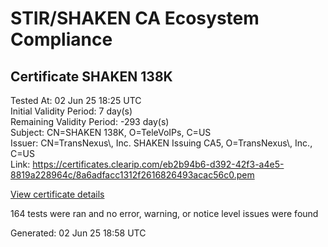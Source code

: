 # STIR/SHAKEN CA Ecosystem Compliance

## Certificate SHAKEN 138K

Tested At: 02 Jun 25 18:25 UTC\
Initial Validity Period: 7 day(s)\
Remaining Validity Period: -293 day(s)\
Subject: CN=SHAKEN 138K, O=TeleVoIPs, C=US\
Issuer: CN=TransNexus\\, Inc. SHAKEN Issuing CA5, O=TransNexus\\, Inc., C=US\
Link: https://certificates.clearip.com/eb2b94b6-d392-42f3-a4e5-8819a228964c/8a6adfacc1312f2616826493acac56c0.pem

[View certificate details](https://x509.io/?cert=MIICyTCCAm%2BgAwIBAgIQWnvd5swO20m%2FXrLatCWoDzAKBggqhkjOPQQDAjBWMQswCQYDVQQGEwJVUzEZMBcGA1UEChMQVHJhbnNOZXh1cywgSW5jLjEsMCoGA1UEAxMjVHJhbnNOZXh1cywgSW5jLiBTSEFLRU4gSXNzdWluZyBDQTUwHhcNMjQwODA2MTgyODIwWhcNMjQwODEzMTgyODE5WjA3MQswCQYDVQQGEwJVUzESMBAGA1UEChMJVGVsZVZvSVBzMRQwEgYDVQQDEwtTSEFLRU4gMTM4SzBZMBMGByqGSM49AgEGCCqGSM49AwEHA0IABJ8%2FNEgt1K5zDCBxWDywY9drlsNwC1ydTkITQxzyFS%2FmxL3OD%2B1op2nVqKAcsYdflpn%2BsWUDz6oYM3CRMTntqYujggE8MIIBODAMBgNVHRMBAf8EAjAAMA4GA1UdDwEB%2FwQEAwIHgDAdBgNVHQ4EFgQU8ebbI4yRCQ7uACbxpiRWXZqWSUswHwYDVR0jBBgwFoAU2gCzh%2FiCP7%2B6IqJkY7X2L8yOdcowFwYDVR0gBBAwDjAMBgpghkgBhv8JAQEEMIGmBgNVHR8EgZ4wgZswgZigOqA4hjZodHRwczovL2F1dGhlbnRpY2F0ZS1hcGkuaWNvbmVjdGl2LmNvbS9kb3dubG9hZC92MS9jcmyiWqRYMFYxFDASBgNVBAcMC0JyaWRnZXdhdGVyMQswCQYDVQQIDAJOSjETMBEGA1UEAwwKU1RJLVBBIENSTDELMAkGA1UEBhMCVVMxDzANBgNVBAoMBlNUSS1QQTAWBggrBgEFBQcBGgQKMAigBhYEMTM4SzAKBggqhkjOPQQDAgNIADBFAiBduuFEzVmuoX5wC6iAF91i%2FYdc1CID8pMdEWFXlYTMtQIhAMKxn9PrIC5qdvY7aBDqmMthcCwq0oXo7d2Um8hRbYs7)

164 tests were ran and no error, warning, or notice level issues were found


Generated: 02 Jun 25 18:58 UTC